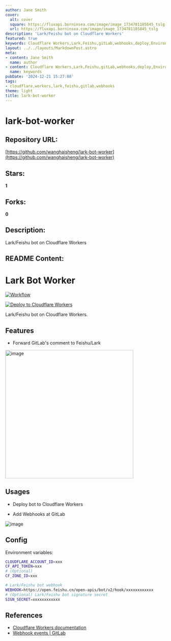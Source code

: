 ```yaml
---
author: Jane Smith
cover:
  alt: cover
  square: https://fluxapi.borninsea.com/image/image_1734781185845_tslg
  url: https://fluxapi.borninsea.com/image/image_1734781185845_tslg
description: 'Lark/Feishu bot on Cloudflare Workers'
featured: true
keywords: Cloudflare Workers,Lark,Feishu,gitLab,webhooks,deploy,Environment variables
layout: ../../layouts/MarkdownPost.astro
meta:
- content: Jane Smith
  name: author
- content: Cloudflare Workers,Lark,Feishu,gitLab,webhooks,deploy,Environment variables
  name: keywords
pubDate: '2024-12-21 15:27:08'
tags:
- cloudflare,workers,lark,feishu,gitlab,webhooks
theme: light
title: lark-bot-worker
---
```


# lark-bot-worker

## Repository URL: 
[https://github.com/wanghaisheng/lark-bot-worker](https://github.com/wanghaisheng/lark-bot-worker)

## Stars: 
**1**

## Forks: 
**0**

## Description: 
Lark/Feishu bot on Cloudflare Workers

## README Content: 
# Lark Bot Worker

[![Workflow](https://github.com/lawvs/lark-bot-worker/actions/workflows/nodejs.yml/badge.svg)](https://github.com/lawvs/lark-bot-worker/actions/workflows/nodejs.yml)

[![Deploy to Cloudflare Workers](https://deploy.workers.cloudflare.com/button)](https://deploy.workers.cloudflare.com/?url=https://github.com/lawvs/lark-bot-worker)

Lark/Feishu bot on Cloudflare Workers.

## Features

- Forward GitLab's comment to Feishu/Lark

<img width="402" alt="image" src="https://user-images.githubusercontent.com/18554747/160114855-7f253d00-8ece-40ef-8540-ade006d16edb.png">

## Usages

- Deploy bot to Cloudflare Workers

- Add Webhooks at GitLab

![image](https://user-images.githubusercontent.com/18554747/160115957-e4f56e15-4628-4c98-9cd1-dc00fb5332ad.png)

## Config

Environment variables:

```sh
CLOUDFLARE_ACCOUNT_ID=xxx
CF_API_TOKEN=xxx
# (Optional)
CF_ZONE_ID=xxx

# Lark/Feishu bot webhook
WEBHOOK=https://open.feishu.cn/open-apis/bot/v2/hook/xxxxxxxxxxxx
# (Optional) Lark/Feishu bot signature secret
SIGN_SECRET=xxxxxxxxxxxx
```

## References

- [Cloudflare Workers documentation](https://developers.cloudflare.com/workers/)
- [Webhook events | GitLab](https://docs.gitlab.com/ee/user/project/integrations/webhook_events.html)

